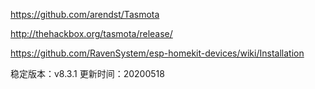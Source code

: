 https://github.com/arendst/Tasmota

http://thehackbox.org/tasmota/release/

https://github.com/RavenSystem/esp-homekit-devices/wiki/Installation


稳定版本：v8.3.1
更新时间：20200518
